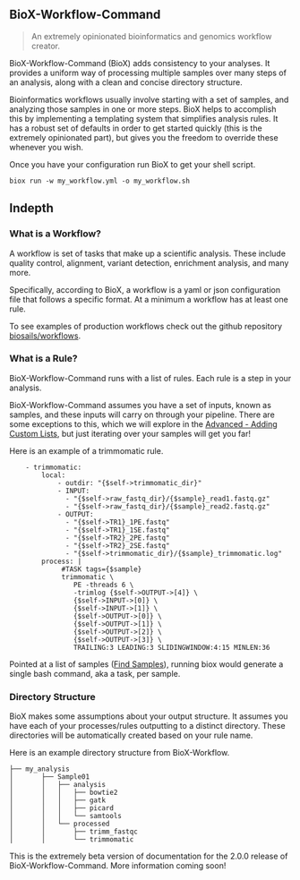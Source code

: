 ## BioX-Workflow-Command

> An extremely opinionated bioinformatics and genomics workflow creator.

BioX-Workflow-Command \(BioX\) adds consistency to your analyses. It provides a uniform way of processing multiple samples over many steps of an analysis, along with a clean and concise directory structure.

Bioinformatics workflows usually involve starting with a set of samples, and analyzing those samples in one or more steps. BioX helps to accomplish this by implementing a templating system that simplifies analysis rules. It has a robust set of defaults in order to get started quickly \(this is the extremely opinionated part\), but gives you the freedom to override these whenever you wish.

Once you have your configuration run BioX to get your shell script.

```
biox run -w my_workflow.yml -o my_workflow.sh
```

## Indepth

### What is a Workflow?

A workflow is set of tasks that make up a scientific analysis. These include quality control, alignment, variant detection, enrichment analysis, and many more.

Specifically, according to BioX, a workflow is a yaml or json configuration file that follows a specific format. At a minimum a workflow has at least one rule.

To see examples of production workflows check out the github repository  [biosails/workflows](https://github.com/biosails/workflows).

### What is a Rule?

BioX-Workflow-Command runs with a list of rules. Each rule is a step in your analysis.

BioX-Workflow-Command assumes you have a set of inputs, known as samples, and these inputs will carry on through your pipeline. There are some exceptions to this, which we will explore in the [Advanced - Adding Custom Lists](/advanced-adding-custom-lists.md), but just iterating over your samples will get you far!

Here is an example of a trimmomatic rule.

```
    - trimmomatic:
        local:
            - outdir: "{$self->trimmomatic_dir}"
            - INPUT:
              - "{$self->raw_fastq_dir}/{$sample}_read1.fastq.gz"
              - "{$self->raw_fastq_dir}/{$sample}_read2.fastq.gz"
            - OUTPUT:
              - "{$self->TR1}_1PE.fastq"
              - "{$self->TR1}_1SE.fastq"
              - "{$self->TR2}_2PE.fastq"
              - "{$self->TR2}_2SE.fastq"
              - "{$self->trimmomatic_dir}/{$sample}_trimmomatic.log"
        process: |
             #TASK tags={$sample}
             trimmomatic \
                PE -threads 6 \
                -trimlog {$self->OUTPUT->[4]} \
                {$self->INPUT->[0]} \
                {$self->INPUT->[1]} \
                {$self->OUTPUT->[0]} \
                {$self->OUTPUT->[1]} \
                {$self->OUTPUT->[2]} \
                {$self->OUTPUT->[3]} \
                TRAILING:3 LEADING:3 SLIDINGWINDOW:4:15 MINLEN:36
```

Pointed at a list of samples \([Find Samples](/find-samples.md)\), running biox would generate a single bash command, aka a task, per sample.

### Directory Structure

BioX makes some assumptions about your output structure. It assumes you have each of your processes/rules outputting to a distinct directory.  These directories will be automatically created based on your rule name.

Here is an example directory structure from BioX-Workflow.

```
├── my_analysis
│       ├── Sample01
│       │   ├── analysis
│       │   │   ├── bowtie2
│       │   │   ├── gatk
│       │   │   ├── picard
│       │   │   └── samtools
│       │   └── processed
│       │       ├── trimm_fastqc
│       │       └── trimmomatic
```

This is the extremely beta version of documentation for the 2.0.0 release of BioX-Workflow-Command. More information coming soon!

